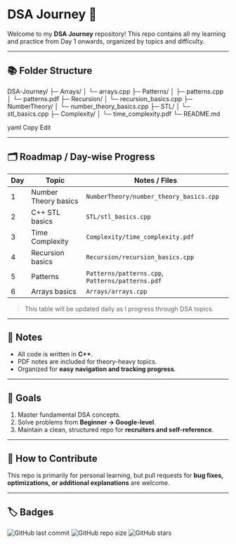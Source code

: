 # DSA Journey 🚀

Welcome to my **DSA Journey** repository! This repo contains all my learning and practice from Day 1 onwards, organized by topics and difficulty.

---

## 📚 Folder Structure

DSA-Journey/
├─ Arrays/
│ └─ arrays.cpp
├─ Patterns/
│ ├─ patterns.cpp
│ └─ patterns.pdf
├─ Recursion/
│ └─ recursion_basics.cpp
├─ NumberTheory/
│ └─ number_theory_basics.cpp
├─ STL/
│ └─ stl_basics.cpp
├─ Complexity/
│ └─ time_complexity.pdf
└─ README.md

yaml
Copy
Edit

---

## 🗂 Roadmap / Day-wise Progress

| Day | Topic | Notes / Files |
|-----|-------|---------------|
| 1   | Number Theory basics | `NumberTheory/number_theory_basics.cpp` |
| 2   | C++ STL basics | `STL/stl_basics.cpp` |
| 3   | Time Complexity | `Complexity/time_complexity.pdf` |
| 4   | Recursion basics | `Recursion/recursion_basics.cpp` |
| 5   | Patterns | `Patterns/patterns.cpp`, `Patterns/patterns.pdf` |
| 6   | Arrays basics | `Arrays/arrays.cpp` |

> This table will be updated daily as I progress through DSA topics.

---

## 🔹 Notes

- All code is written in **C++**.  
- PDF notes are included for theory-heavy topics.  
- Organized for **easy navigation and tracking progress**.  

---

## 🚀 Goals

1. Master fundamental DSA concepts.  
2. Solve problems from **Beginner → Google-level**.  
3. Maintain a clean, structured repo for **recruiters and self-reference**.  

---

## 📌 How to Contribute

This repo is primarily for personal learning, but pull requests for **bug fixes, optimizations, or additional explanations** are welcome.  

---

## 🏷 Badges 

![GitHub last commit](https://img.shields.io/github/last-commit/drashtim369/DSA-Journey?color=green)
![GitHub repo size](https://img.shields.io/github/repo-size/drashtim369/DSA-Journey)
![GitHub stars](https://img.shields.io/github/stars/drashtim369/DSA-Journey?style=social)
